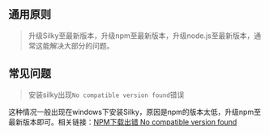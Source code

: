 <!--
title: FAQs
-->

## 通用原则

> 升级Silky至最新版本，升级npm至最新版本，升级node.js至最新版本，通常这能解决大部分的问题。

## 常见问题

> 安装silky出现`No compatible version found`错误

这种情况一般出现在windows下安装Silky，原因是npm的版本太低，升级npm至最新版本即可。相关链接：[NPM下载出错 No compatible version found](http://blog.fens.me/nodejs-npm-no-compatible-version/)